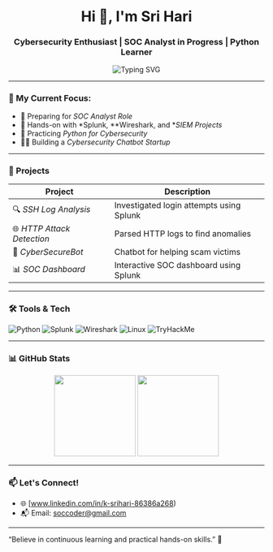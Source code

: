 <h1 align="center">Hi 👋, I'm Sri Hari</h1>
<h3 align="center">Cybersecurity Enthusiast | SOC Analyst in Progress | Python Learner</h3>

<p align="center">
  <img src="https://readme-typing-svg.demolab.com?font=Fira+Code&size=18&pause=1000&center=true&width=435&lines=🔐+Aspiring+SOC+Analyst;⚡+Cybersecurity+Student;💻+Learning+Python+%26+SIEM+Tools;📈+Working+on+Security+Projects" alt="Typing SVG" />
</p>

---

### 💼 My Current Focus:
- 🎯 Preparing for *SOC Analyst Role*
- 🧪 Hands-on with *Splunk, **Wireshark, and **SIEM Projects*
- 🐍 Practicing *Python for Cybersecurity*
- 👨‍💻 Building a *Cybersecurity Chatbot Startup*

---

### 🚀 Projects

| Project | Description |
|--------|-------------|
| 🔍 *SSH Log Analysis* | Investigated login attempts using Splunk |
| 🌐 *HTTP Attack Detection* | Parsed HTTP logs to find anomalies |
| 🧠 *CyberSecureBot* | Chatbot for helping scam victims |
| 📊 *SOC Dashboard* | Interactive SOC dashboard using Splunk |

---

### 🛠 Tools & Tech
![Python](https://img.shields.io/badge/Python-3670A0?style=for-the-badge&logo=python&logoColor=ffdd54)
![Splunk](https://img.shields.io/badge/Splunk-000000?style=for-the-badge&logo=splunk&logoColor=white)
![Wireshark](https://img.shields.io/badge/Wireshark-1679A7?style=for-the-badge&logo=wireshark&logoColor=white)
![Linux](https://img.shields.io/badge/Linux-FCC624?style=for-the-badge&logo=linux&logoColor=black)
![TryHackMe](https://img.shields.io/badge/TryHackMe-212C42?style=for-the-badge&logo=tryhackme&logoColor=white)

---

### 📊 GitHub Stats
<p align="center">
  <img src="https://github-readme-stats.vercel.app/api?username=SriHari2001&show_icons=true&theme=radical" height="160" />
  <img src="https://github-readme-stats.vercel.app/api/top-langs/?username=SriHari2001&layout=compact&theme=radical" height="160" />
</p>

---

### 📫 Let's Connect!
- 🌐 [www.linkedin.com/in/k-srihari-86386a268)  
- 📬 Email: soccoder@gmail.com

---

“Believe in continuous learning and practical hands-on skills.” 🚀
